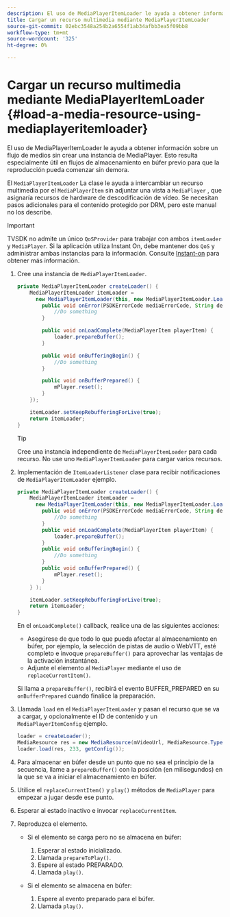 ```yaml
---
description: El uso de MediaPlayerItemLoader le ayuda a obtener información sobre un flujo de medios sin crear una instancia de MediaPlayer. Esto resulta especialmente útil en flujos de almacenamiento en búfer previo para que la reproducción pueda comenzar sin demora.
title: Cargar un recurso multimedia mediante MediaPlayerItemLoader
source-git-commit: 02ebc3548a254b2a6554f1ab34afbb3ea5f09bb8
workflow-type: tm+mt
source-wordcount: '325'
ht-degree: 0%

---
```


# Cargar un recurso multimedia mediante MediaPlayerItemLoader {#load-a-media-resource-using-mediaplayeritemloader}

El uso de MediaPlayerItemLoader le ayuda a obtener información sobre un flujo de medios sin crear una instancia de MediaPlayer. Esto resulta especialmente útil en flujos de almacenamiento en búfer previo para que la reproducción pueda comenzar sin demora.

El `MediaPlayerItemLoader` La clase le ayuda a intercambiar un recurso multimedia por el `MediaPlayerItem` sin adjuntar una vista a `MediaPlayer` , que asignaría recursos de hardware de descodificación de vídeo. Se necesitan pasos adicionales para el contenido protegido por DRM, pero este manual no los describe.

>[!IMPORTANT]
>
>TVSDK no admite un único `QoSProvider` para trabajar con ambos `itemLoader` y `MediaPlayer`. Si la aplicación utiliza Instant On, debe mantener dos `QoS` y administrar ambas instancias para la información. Consulte [Instant-on](../../android-3x-content-playback-options-android2/buffering-configuration/android-3x-instant-on.md) para obtener más información.

1. Cree una instancia de `MediaPlayerItemLoader`.

   ```java
   private MediaPlayerItemLoader createLoader() { 
       MediaPlayerItemLoader itemLoader =   
         new MediaPlayerItemLoader(this, new MediaPlayerItemLoader.LoaderListener() { 
           public void onError(PSDKErrorCode mediaErrorCode, String description) { 
               //Do something 
           } 
   
           public void onLoadComplete(MediaPlayerItem playerItem) { 
               loader.prepareBuffer(); 
           } 
   
           public void onBufferingBegin() { 
               //Do something 
           } 
   
           public void onBufferPrepared() { 
               mPlayer.reset(); 
           }  
       }); 
   
       itemLoader.setKeepRebufferingForLive(true); 
       return itemLoader; 
   } 
   ```

   >[!TIP]
   >
   >Cree una instancia independiente de `MediaPlayerItemLoader` para cada recurso. No use uno `MediaPlayerItemLoader` para cargar varios recursos.

1. Implementación de `ItemLoaderListener` clase para recibir notificaciones de `MediaPlayerItemLoader` ejemplo.

   ```java
   private MediaPlayerItemLoader createLoader() { 
       MediaPlayerItemLoader itemLoader =   
         new MediaPlayerItemLoader(this, new MediaPlayerItemLoader.LoaderListener() { 
           public void onError(PSDKErrorCode mediaErrorCode, String description) { 
               //Do something 
           } 
           public void onLoadComplete(MediaPlayerItem playerItem) { 
               loader.prepareBuffer(); 
           } 
           public void onBufferingBegin() { 
               //Do something 
           } 
           public void onBufferPrepared() { 
               mPlayer.reset(); 
           }  
       } ); 
   
       itemLoader.setKeepRebufferingForLive(true); 
       return itemLoader; 
   }
   ```

   En el `onLoadComplete()` callback, realice una de las siguientes acciones:

   * Asegúrese de que todo lo que pueda afectar al almacenamiento en búfer, por ejemplo, la selección de pistas de audio o WebVTT, esté completo e invoque `prepareBuffer()` para aprovechar las ventajas de la activación instantánea.
   * Adjunte el elemento al `MediaPlayer` mediante el uso de `replaceCurrentItem()`.

   Si llama a `prepareBuffer()`, recibirá el evento BUFFER_PREPARED en su `onBufferPrepared` cuando finalice la preparación.
1. Llamada `load` en el `MediaPlayerItemLoader` y pasan el recurso que se va a cargar, y opcionalmente el ID de contenido y un `MediaPlayerItemConfig` ejemplo.

   ```java
   loader = createLoader(); 
   MediaResource res = new MediaResource(mVideoUrl, MediaResource.Type.HLS, metadata); 
   loader.load(res, 233, getConfig());
   ```

1. Para almacenar en búfer desde un punto que no sea el principio de la secuencia, llame a `prepareBuffer()` con la posición (en milisegundos) en la que se va a iniciar el almacenamiento en búfer.
1. Utilice el `replaceCurrentItem()` y `play()` métodos de `MediaPlayer` para empezar a jugar desde ese punto.
1. Esperar al estado inactivo e invocar `replaceCurrentItem`.
1. Reproduzca el elemento.

   * Si el elemento se carga pero no se almacena en búfer:

      1. Esperar al estado inicializado.
      1. Llamada `prepareToPlay()`.
      1. Espere al estado PREPARADO.
      1. Llamada `play()`.

   * Si el elemento se almacena en búfer:

      1. Espere al evento preparado para el búfer.
      1. Llamada `play()`.
